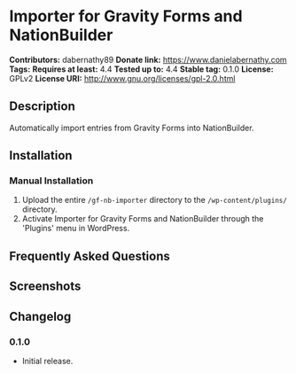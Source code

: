 # Importer for Gravity Forms and NationBuilder #
**Contributors:**      dabernathy89
**Donate link:**       https://www.danielabernathy.com
**Tags:**
**Requires at least:** 4.4
**Tested up to:**      4.4
**Stable tag:**        0.1.0
**License:**           GPLv2
**License URI:**       http://www.gnu.org/licenses/gpl-2.0.html

## Description ##

Automatically import entries from Gravity Forms into NationBuilder.

## Installation ##

### Manual Installation ###

1. Upload the entire `/gf-nb-importer` directory to the `/wp-content/plugins/` directory.
2. Activate Importer for Gravity Forms and NationBuilder through the 'Plugins' menu in WordPress.

## Frequently Asked Questions ##


## Screenshots ##


## Changelog ##

### 0.1.0 ###
* Initial release.